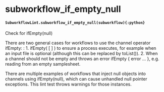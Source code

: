 # subworkflow_if_empty_null

#### `SubworkflowLint.subworkflow_if_empty_null(subworkflow){:python}`

Check for ifEmpty(null)

There are two general cases for workflows to use the channel operator ifEmpty:
: 1. ifEmpty( \[ ] ) to ensure a process executes, for example when an input file is optional (although this can be replaced by toList()).
2\. When a channel should not be empty and throws an error ifEmpty { error … }, e.g. reading from an empty samplesheet.

There are multiple examples of workflows that inject null objects into channels using ifEmpty(null), which can cause unhandled null pointer exceptions.
This lint test throws warnings for those instances.
